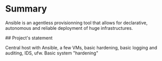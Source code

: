 # Summary

Ansible is an agentless provisionning tool that allows for declarative, autonomous and reliable deployment of huge infrastructures.

## Project's statement

Central host with Ansible, a few VMs, basic hardening, basic logging and auditing, IDS, ufw.
Basic system "hardening"

